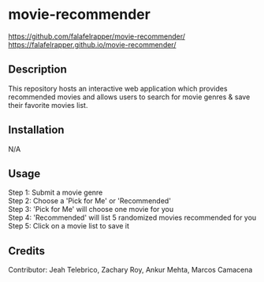 # movie-recommender

https://github.com/falafelrapper/movie-recommender/  
https://falafelrapper.github.io/movie-recommender/


## Description

This repository hosts an interactive web application which provides recommended movies and allows users to search for movie genres & save their favorite movies list.


## Installation

N/A

## Usage

  Step 1: Submit a movie genre  
  Step 2: Choose a 'Pick for Me' or 'Recommended'  
  Step 3: 'Pick for Me' will choose one movie for you  
  Step 4: 'Recommended' will list 5 randomized movies recommended for you  
  Step 5: Click on a movie list to save it  

## Credits

Contributor: Jeah Telebrico, Zachary Roy, Ankur Mehta, Marcos Camacena